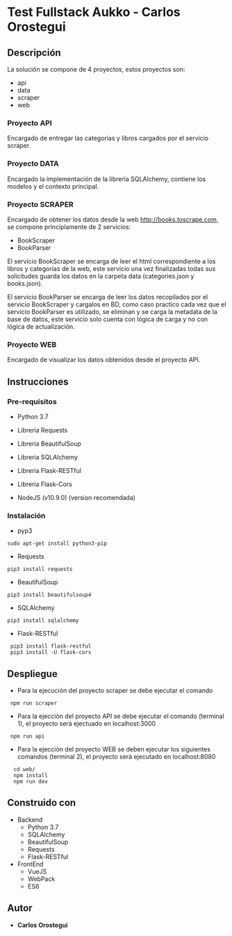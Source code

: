 # Test Fullstack Aukko - Carlos Orostegui

## Descripción

La solución se compone de 4 proyectos, estos proyectos son:

* api
* data
* scraper
* web

### Proyecto API

Encargado de entregar las categorias y libros cargados por el servicio scraper.

### Proyecto DATA

Encargado la implementación de la libreria SQLAlchemy, contiene los modelos y el contexto principal.

### Proyecto SCRAPER

Encargado de obtener los datos desde la web http://books.toscrape.com, se compone principlamente de 2 servicios:

* BookScraper
* BookParser

El servicio BookScraper se encarga de leer el html correspondiente a los libros y categorias de la web, este servicio una vez finalizadas todas sus solicitudes guarda los datos en la carpeta data (categories.json y books.json).

El servicio BookParser se encarga de leer los datos recopilados por el servicio BookScraper y cargalos en BD, como caso practico cada vez que el servicio
BookParser es utilizado, se eliminan y se carga la metadata de la base de datos, este servicio solo cuenta con lógica de carga y no con lógica
de actualización.

### Proyecto WEB

Encargado de visualizar los datos obtenidos desde el proyecto API.

##  Instrucciones

### Pre-requisitos

* Python 3.7
* Libreria Requests
* Libreria BeautifulSoup
* Libreria SQLAlchemy
* Libreria Flask-RESTful
* Libreria Flask-Cors

* NodeJS (v10.9.0) (version recomendada)

### Instalación

* pyp3
```
sudo apt-get install python3-pip
```
* Requests
```
pip3 install requests
```
* BeautifulSoup
```
pip3 install beautifulsoup4
```
* SQLAlchemy
```
pip3 install sqlalchemy
```
* Flask-RESTful
```
 pip3 install flask-restful
 pip3 install -U flask-cors
```

## Despliegue

* Para la ejecución del proyecto scraper se debe ejecutar el comando
```
 npm run scraper
```

* Para la ejecciòn del proyecto API se debe ejecutar el comando (terminal 1), el proyecto será ejectuado en localhost:3000
```
 npm run api
```

* Para la ejecciòn del proyecto WEB se deben ejecutar los siguientes comandos (terminal 2), el proyecto será ejecutado en localhost:8080
```
  cd web/
  npm install
  npm run dev
```
## Construido con

* Backend
    * Python 3.7
    * SQLAlchemy
    * BeautifulSoup
    * Requests
    * Flask-RESTful
* FrontEnd
    * VueJS
    * WebPack
    * ES6

## Autor

* **Carlos Orostegui** 
